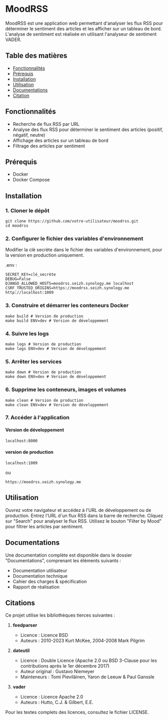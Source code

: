 # MoodRSS

MoodRSS est une application web permettant d'analyser les flux RSS pour déterminer le sentiment des articles et les afficher sur un tableau de bord. L'analyse de sentiment est réalisée en utilisant l'analyseur de sentiment VADER.

## Table des matières

- [Fonctionnalités](#fonctionnalités)
- [Prérequis](#prérequis)
- [Installation](#installation)
- [Utilisation](#utilisation)
- [Documentations](#documentations)
- [Citation](#citation)

## Fonctionnalités

- Recherche de flux RSS par URL
- Analyse des flux RSS pour déterminer le sentiment des articles (positif, négatif, neutre)
- Affichage des articles sur un tableau de bord
- Filtrage des articles par sentiment

## Prérequis

- Docker
- Docker Compose

## Installation

### 1. Cloner le dépôt

```
git clone https://github.com/votre-utilisateur/moodrss.git
cd moodrss
```

### 2. Configurer le fichier des variables d'environnement

Modifier la clé secrète dans le fichier des variables d'environnement, pour la version en production uniquement.

.env :
```
SECRET_KEY=clé_secrète
DEBUG=False
DJANGO_ALLOWED_HOSTS=moodrss.seizh.synology.me localhost
CSRF_TRUSTED_ORIGINS=https://moodrss.seizh.synology.me http://localhost:1009
```

### 3. Construire et démarrer les conteneurs Docker

```
make build # Version de production
make build ENV=dev # Version de développement
```

### 4. Suivre les logs

```
make logs # Version de production
make logs ENV=dev # Version de développement
```

### 5. Arrêter les services

```
make down # Version de production
make down ENV=dev # Version de développement
```


### 6. Supprime les conteneurs, images et volumes

```
make clean # Version de production
make clean ENV=dev # Version de développement
```

### 7. Accéder à l'application

#### Version de développement

```
localhost:8000
```

#### version de production

```
localhost:1009
```
ou
```
https://moodrss.seizh.synology.me
```

## Utilisation

Ouvrez votre navigateur et accédez à l'URL de développement ou de production.
Entrez l'URL d'un flux RSS dans la barre de recherche.
Cliquez sur "Search" pour analyser le flux RSS.
Utilisez le bouton "Filter by Mood" pour filtrer les articles par sentiment.

## Documentations

Une documentation complète est disponible dans le dossier "Documentations", comprenant les éléments suivants :
- Documentation utilisateur
- Documentation technique
- Cahier des charges & spécification
- Rapport de réalisation

## Citations

Ce projet utilise les bibliothèques tierces suivantes :

1. **feedparser**
   - Licence : Licence BSD
   - Auteurs : 2010-2023 Kurt McKee, 2004-2008 Mark Pilgrim

2. **dateutil**
   - Licence : Double Licence (Apache 2.0 ou BSD 3-Clause pour les contributions après le 1er décembre 2017)
   - Auteur original : Gustavo Niemeyer
   - Mainteneurs : Tomi Pieviläinen, Yaron de Leeuw & Paul Ganssle

3. **vader**
   - Licence : Licence Apache 2.0
   - Auteurs : Hutto, C.J. & Gilbert, E.E.

Pour les textes complets des licences, consultez le fichier LICENSE.